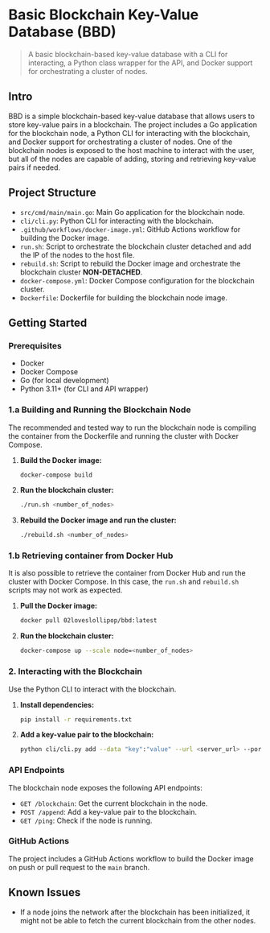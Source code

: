# Basic Blockchain Key-Value Database (BBD)

> A basic blockchain-based key-value database with a CLI for interacting, a Python class wrapper for the API, and Docker support for orchestrating a cluster of nodes.

## Intro

BBD is a simple blockchain-based key-value database that allows users to store key-value pairs in a blockchain. The project includes a Go application for the blockchain node, a Python CLI for interacting with the blockchain, and Docker support for orchestrating a cluster of nodes. One of the blockchain nodes is exposed to the host machine to interact with the user, but all of the nodes are capable of adding, storing and retrieving key-value pairs if needed.

## Project Structure

- `src/cmd/main/main.go`: Main Go application for the blockchain node.
- `cli/cli.py`: Python CLI for interacting with the blockchain.
- `.github/workflows/docker-image.yml`: GitHub Actions workflow for building the Docker image.
- `run.sh`: Script to orchestrate the blockchain cluster detached and add the IP of the nodes to the host file.
- `rebuild.sh`: Script to rebuild the Docker image and orchestrate the blockchain cluster **NON-DETACHED**.
- `docker-compose.yml`: Docker Compose configuration for the blockchain cluster.
- `Dockerfile`: Dockerfile for building the blockchain node image.

## Getting Started

### Prerequisites

- Docker
- Docker Compose
- Go (for local development)
- Python 3.11+ (for CLI and API wrapper)

### 1.a Building and Running the Blockchain Node
The recommended and tested way to run the blockchain node is compiling the container from the Dockerfile and running the cluster with Docker Compose.

1. **Build the Docker image:**

    ```sh
    docker-compose build
    ```

2. **Run the blockchain cluster:**

    ```sh
    ./run.sh <number_of_nodes>
    ```

3. **Rebuild the Docker image and run the cluster:**

    ```sh
    ./rebuild.sh <number_of_nodes>
    ```

### 1.b Retrieving container from Docker Hub
It is also possible to retrieve the container from Docker Hub and run the cluster with Docker Compose. In this case, the `run.sh` and `rebuild.sh` scripts may not work as expected.

1. **Pull the Docker image:**

    ```sh
    docker pull 02loveslollipop/bbd:latest
    ```

2. **Run the blockchain cluster:**

    ```sh
    docker-compose up --scale node=<number_of_nodes>
    ```

### 2. Interacting with the Blockchain

Use the Python CLI to interact with the blockchain.

1. **Install dependencies:**

    ```sh
    pip install -r requirements.txt
    ```

2. **Add a key-value pair to the blockchain:**

    ```sh
    python cli/cli.py add --data "key":"value" --url <server_url> --port <server_port>
    ```

### API Endpoints

The blockchain node exposes the following API endpoints:

- `GET /blockchain`: Get the current blockchain in the node.
- `POST /append`: Add a key-value pair to the blockchain.
- `GET /ping`: Check if the node is running.

### GitHub Actions

The project includes a GitHub Actions workflow to build the Docker image on push or pull request to the `main` branch.

## Known Issues

- If a node joins the network after the blockchain has been initialized, it might not be able to fetch the current blockchain from the other nodes.
